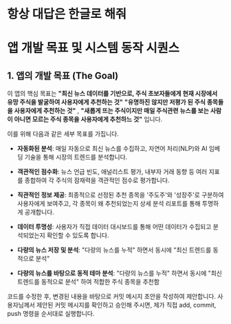 # 항상 대답은 한글로 해줘


# 앱 개발 목표 및 시스템 동작 시퀀스

## 1. 앱의 개발 목표 (The Goal)

이 앱의 핵심 목표는 **"최신 뉴스 데이터를 기반으로, 주식 초보자들에게 현재 시장에서 유망 주식을 발굴하여 사용자에게 추천하는 것"** 
**"유명하진 않지만 저평가 된 주식 종목들을 사용자에게 추천하는 것"** , **"새롭게 뜨는 주식이지만 매일 주식관련 뉴스를 보는 사람이 아니면 모르는 주식 종목을 사용자에게 추천하느 것"** 입니다.

이를 위해 다음과 같은 세부 목표를 가집니다.

-   **자동화된 분석**: 매일 자동으로 최신 뉴스를 수집하고, 자연어 처리(NLP)와 AI 임베딩 기술을 통해 시장의 트렌드를 분석합니다.
-   **객관적인 점수화**: 뉴스 언급 빈도, 애널리스트 평가, 내부자 거래 동향 등 여러 지표를 종합하여 각 주식의 잠재력을 객관적인 점수로 평가합니다.
-   **직관적인 정보 제공**: 최종적으로 선정된 추천 종목을 '주도주'와 '성장주'로 구분하여 사용자에게 보여주고, 각 종목이 왜 추천되었는지 상세 분석 리포트를 통해 투명하게 공개합니다.
-   **데이터 투명성**: 사용자가 직접 데이터 대시보드를 통해 어떤 데이터가 수집되고 분석되었는지 확인할 수 있도록 합니다.

-   **다량의 뉴스 저장 및 분석**: "다량의 뉴스를 누적" 하면서 동시에 "최신 트렌드를 동적으로 분석" 

-   **다량의 뉴스를 바탕으로 동적 테마 분석**: "다량의 뉴스를 누적" 하면서 동시에 "최신 트렌드를 동적으로 분석" 하여 적합한 주식 종목을 추천함

코드를 수정한 후, 변경된 내용을 바탕으로 커밋 메시지 초안을 작성하여 제안합니다.
사용자님께서 제안된 커밋 메시지를 확인하고 승인해 주시면, 제가 직접 add, commit, push 명령을 순서대로 실행합니다.